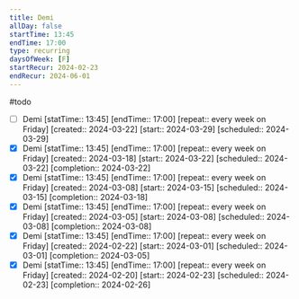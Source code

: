 ```yaml
---
title: Demi
allDay: false
startTime: 13:45
endTime: 17:00
type: recurring
daysOfWeek: [F]
startRecur: 2024-02-23
endRecur: 2024-06-01
---
```

#todo
- [ ] Demi [statTime:: 13:45] [endTime:: 17:00]  [repeat:: every week on Friday]  [created:: 2024-03-22]  [start:: 2024-03-29]  [scheduled:: 2024-03-29]
- [x] Demi [statTime:: 13:45] [endTime:: 17:00]  [repeat:: every week on Friday]  [created:: 2024-03-18]  [start:: 2024-03-22]  [scheduled:: 2024-03-22]  [completion:: 2024-03-22]
- [x] Demi [statTime:: 13:45] [endTime:: 17:00]  [repeat:: every week on Friday]  [created:: 2024-03-08]  [start:: 2024-03-15]  [scheduled:: 2024-03-15]  [completion:: 2024-03-18]
- [x] Demi [statTime:: 13:45] [endTime:: 17:00]  [repeat:: every week on Friday]  [created:: 2024-03-05]  [start:: 2024-03-08]  [scheduled:: 2024-03-08]  [completion:: 2024-03-08]
- [x] Demi [statTime:: 13:45] [endTime:: 17:00]  [repeat:: every week on Friday]  [created:: 2024-02-22]  [start:: 2024-03-01]  [scheduled:: 2024-03-01]  [completion:: 2024-03-05]
- [x] Demi [statTime:: 13:45] [endTime:: 17:00]  [repeat:: every week on Friday]  [created:: 2024-02-20]  [start:: 2024-02-23]  [scheduled:: 2024-02-23]  [completion:: 2024-02-26]

